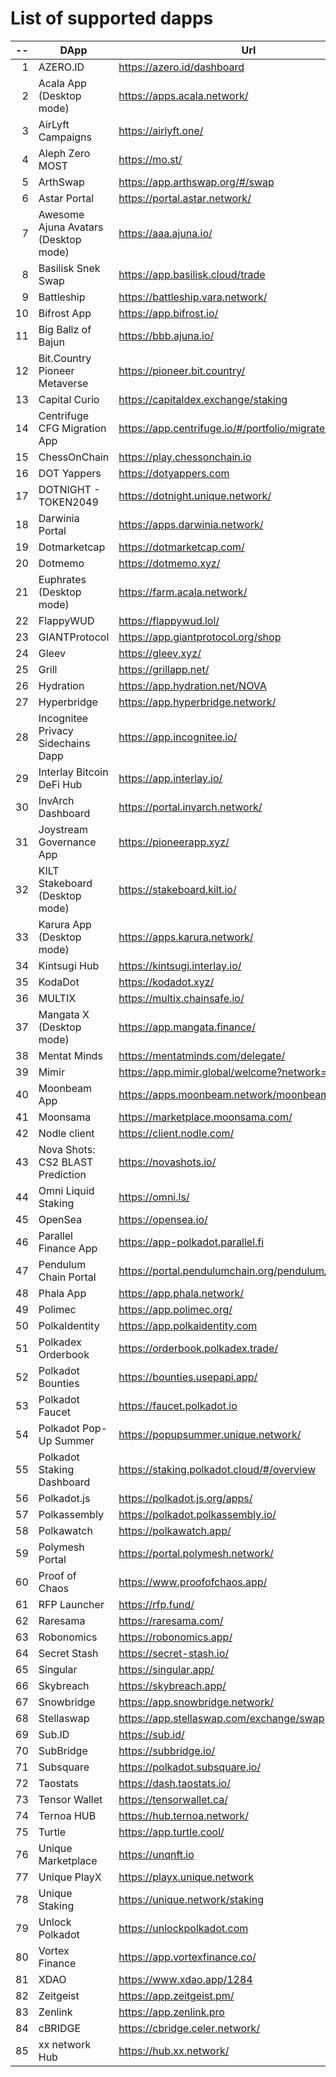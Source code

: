 
# List of supported dapps
| --  |                 DApp                 |                         Url                         |         Tags          |
| --: | ------------------------------------ | --------------------------------------------------- | --------------------- |
|   1 | AZERO.ID                             | https://azero.id/dashboard                          | utilities             |
|   2 | Acala App (Desktop mode)             | https://apps.acala.network/                         | staking               |
|   3 | AirLyft Campaigns                    | https://airlyft.one/                                | social                |
|   4 | Aleph Zero MOST                      | https://mo.st/                                      | bridge,dex            |
|   5 | ArthSwap                             | https://app.arthswap.org/#/swap                     | dex,evm               |
|   6 | Astar Portal                         | https://portal.astar.network/                       | staking               |
|   7 | Awesome Ajuna Avatars (Desktop mode) | https://aaa.ajuna.io/                               | art,gaming            |
|   8 | Basilisk Snek Swap                   | https://app.basilisk.cloud/trade                    | bridge,dex            |
|   9 | Battleship                           | https://battleship.vara.network/                    | gaming                |
|  10 | Bifrost App                          | https://app.bifrost.io/                             | staking               |
|  11 | Big Ballz of Bajun                   | https://bbb.ajuna.io/                               | art,gaming            |
|  12 | Bit.Country Pioneer Metaverse        | https://pioneer.bit.country/                        | art,staking,gaming    |
|  13 | Capital Curio                        | https://capitaldex.exchange/staking                 | staking               |
|  14 | Centrifuge CFG Migration App         | https://app.centrifuge.io/#/portfolio/migrate/cent  | utilities             |
|  15 | ChessOnChain                         | https://play.chessonchain.io                        | gaming                |
|  16 | DOT Yappers                          | https://dotyappers.com                              | social                |
|  17 | DOTNIGHT - TOKEN2049                 | https://dotnight.unique.network/                    | social                |
|  18 | Darwinia Portal                      | https://apps.darwinia.network/                      | utilities             |
|  19 | Dotmarketcap                         | https://dotmarketcap.com/                           | social                |
|  20 | Dotmemo                              | https://dotmemo.xyz/                                | art,social,gaming     |
|  21 | Euphrates (Desktop mode)             | https://farm.acala.network/                         | staking               |
|  22 | FlappyWUD                            | https://flappywud.lol/                              | gaming                |
|  23 | GIANTProtocol                        | https://app.giantprotocol.org/shop                  | utilities             |
|  24 | Gleev                                | https://gleev.xyz/                                  | social                |
|  25 | Grill                                | https://grillapp.net/                               | social                |
|  26 | Hydration                            | https://app.hydration.net/NOVA                      | bridge,dex,staking    |
|  27 | Hyperbridge                          | https://app.hyperbridge.network/                    | bridge                |
|  28 | Incognitee Privacy Sidechains Dapp   | https://app.incognitee.io/                          | utilities             |
|  29 | Interlay Bitcoin DeFi Hub            | https://app.interlay.io/                            | bridge,staking        |
|  30 | InvArch Dashboard                    | https://portal.invarch.network/                     | staking               |
|  31 | Joystream Governance App             | https://pioneerapp.xyz/                             | governance            |
|  32 | KILT Stakeboard (Desktop mode)       | https://stakeboard.kilt.io/                         | staking               |
|  33 | Karura App (Desktop mode)            | https://apps.karura.network/                        | staking               |
|  34 | Kintsugi Hub                         | https://kintsugi.interlay.io/                       | bridge,staking        |
|  35 | KodaDot                              | https://kodadot.xyz/                                | art                   |
|  36 | MULTIX                               | https://multix.chainsafe.io/                        | utilities             |
|  37 | Mangata X (Desktop mode)             | https://app.mangata.finance/                        | staking               |
|  38 | Mentat Minds                         | https://mentatminds.com/delegate/                   | staking               |
|  39 | Mimir                                | https://app.mimir.global/welcome?network=polkadot   | utilities             |
|  40 | Moonbeam App                         | https://apps.moonbeam.network/moonbeam              | staking,utilities,evm |
|  41 | Moonsama                             | https://marketplace.moonsama.com/                   | art,evm               |
|  42 | Nodle client                         | https://client.nodle.com/                           | utilities             |
|  43 | Nova Shots: CS2 BLAST Prediction     | https://novashots.io/                               | gaming                |
|  44 | Omni Liquid Staking                  | https://omni.ls/                                    | staking,evm           |
|  45 | OpenSea                              | https://opensea.io/                                 | art,evm               |
|  46 | Parallel Finance App                 | https://app-polkadot.parallel.fi                    | utilities             |
|  47 | Pendulum Chain Portal                | https://portal.pendulumchain.org/pendulum/dashboard | utilities,staking     |
|  48 | Phala App                            | https://app.phala.network/                          | staking               |
|  49 | Polimec                              | https://app.polimec.org/                            | utilities             |
|  50 | PolkaIdentity                        | https://app.polkaidentity.com                       | social,utilities      |
|  51 | Polkadex Orderbook                   | https://orderbook.polkadex.trade/                   | dex,utilities         |
|  52 | Polkadot Bounties                    | https://bounties.usepapi.app/                       | utilities,governance  |
|  53 | Polkadot Faucet                      | https://faucet.polkadot.io                          | utilities             |
|  54 | Polkadot Pop-Up Summer               | https://popupsummer.unique.network/                 | social                |
|  55 | Polkadot Staking Dashboard           | https://staking.polkadot.cloud/#/overview           | staking,utilities     |
|  56 | Polkadot.js                          | https://polkadot.js.org/apps/                       | utilities             |
|  57 | Polkassembly                         | https://polkadot.polkassembly.io/                   | governance            |
|  58 | Polkawatch                           | https://polkawatch.app/                             | utilities             |
|  59 | Polymesh Portal                      | https://portal.polymesh.network/                    | utilities,staking     |
|  60 | Proof of Chaos                       | https://www.proofofchaos.app/                       | art,governance        |
|  61 | RFP Launcher                         | https://rfp.fund/                                   | governance            |
|  62 | Raresama                             | https://raresama.com/                               | art,evm               |
|  63 | Robonomics                           | https://robonomics.app/                             | utilities             |
|  64 | Secret Stash                         | https://secret-stash.io/                            | art                   |
|  65 | Singular                             | https://singular.app/                               | art                   |
|  66 | Skybreach                            | https://skybreach.app/                              | evm,gaming            |
|  67 | Snowbridge                           | https://app.snowbridge.network/                     | bridge                |
|  68 | Stellaswap                           | https://app.stellaswap.com/exchange/swap            | bridge,dex,evm        |
|  69 | Sub.ID                               | https://sub.id/                                     | utilities             |
|  70 | SubBridge                            | https://subbridge.io/                               | bridge,evm            |
|  71 | Subsquare                            | https://polkadot.subsquare.io/                      | governance            |
|  72 | Taostats                             | https://dash.taostats.io/                           | staking               |
|  73 | Tensor Wallet                        | https://tensorwallet.ca/                            | utilities,staking     |
|  74 | Ternoa HUB                           | https://hub.ternoa.network/                         | staking               |
|  75 | Turtle                               | https://app.turtle.cool/                            | bridge                |
|  76 | Unique Marketplace                   | https://unqnft.io                                   | gaming,art            |
|  77 | Unique PlayX                         | https://playx.unique.network                        | gaming                |
|  78 | Unique Staking                       | https://unique.network/staking                      | staking               |
|  79 | Unlock Polkadot                      | https://unlockpolkadot.com                          | social                |
|  80 | Vortex Finance                       | https://app.vortexfinance.co/                       | evm,utilities         |
|  81 | XDAO                                 | https://www.xdao.app/1284                           | bridge,dex,evm        |
|  82 | Zeitgeist                            | https://app.zeitgeist.pm/                           | utilities             |
|  83 | Zenlink                              | https://app.zenlink.pro                             | dex                   |
|  84 | cBRIDGE                              | https://cbridge.celer.network/                      | dex,evm               |
|  85 | xx network Hub                       | https://hub.xx.network/                             | utilities             |
